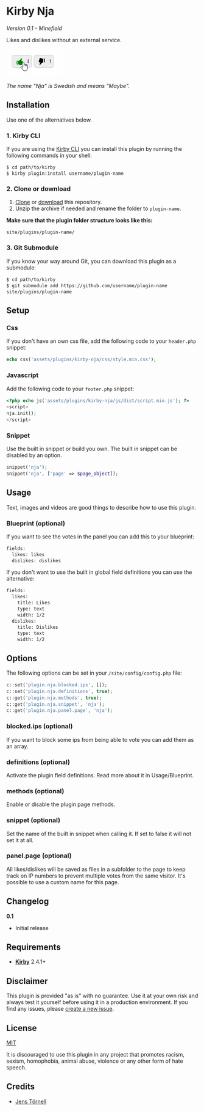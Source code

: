 # Kirby Nja

*Version 0.1 - Minefield*

Likes and dislikes without an external service.

![Screenshot](docs/screenshot1.gif)

*The name "Nja" is Swedish and means "Maybe".*

## Installation

Use one of the alternatives below.

### 1. Kirby CLI

If you are using the [Kirby CLI](https://github.com/getkirby/cli) you can install this plugin by running the following commands in your shell:

```
$ cd path/to/kirby
$ kirby plugin:install username/plugin-name
```

### 2. Clone or download

1. [Clone](https://github.com/username/plugin-name.git) or [download](https://github.com/username/plugin-name/archive/master.zip)  this repository.
2. Unzip the archive if needed and rename the folder to `plugin-name`.

**Make sure that the plugin folder structure looks like this:**

```
site/plugins/plugin-name/
```

### 3. Git Submodule

If you know your way around Git, you can download this plugin as a submodule:

```
$ cd path/to/kirby
$ git submodule add https://github.com/username/plugin-name site/plugins/plugin-name
```

## Setup

### Css

If you don't have an own css file, add the following code to your `header.php` snippet:

```php
echo css('assets/plugins/kirby-nja/css/style.min.css');
```

### Javascript

Add the following code to your `footer.php` snippet:

```php
<?php echo js('assets/plugins/kirby-nja/js/dist/script.min.js'); ?>
<script>
nja.init();
</script>
```

### Snippet

Use the built in snippet or build you own. The built in snippet can be disabled by an option.

```php
snippet('nja');
snippet('nja', ['page' => $page_object]);
```

## Usage

Text, images and videos are good things to describe how to use this plugin.

### Blueprint (optional)

If you want to see the votes in the panel you can add this to your blueprint:

```text
fields:
  likes: likes
  dislikes: dislikes
```

If you don't want to use the built in global field definitions you can use the alternative:

```
fields:
  likes:
    title: Likes
    type: text
    width: 1/2
  dislikes:
    title: Dislikes
    type: text
    width: 1/2
```

## Options

The following options can be set in your `/site/config/config.php` file:

```php
c::set('plugin.nja.blocked.ips', []);
c::set('plugin.nja.definitions', true);
c::get('plugin.nja.methods', true);
c::get('plugin.nja.snippet', 'nja');
c::get('plugin.nja.panel.page', 'nja');
```

### blocked.ips (optional)

If you want to block some ips from being able to vote you can add them as an array.

### definitions (optional)

Activate the plugin field definitions. Read more about it in Usage/Blueprint.

### methods (optional)

Enable or disable the plugin page methods.

### snippet (optional)

Set the name of the built in snippet when calling it. If set to false it will not set it at all.

### panel.page (optional)

All likes/dislikes will be saved as files in a subfolder to the page to keep track on IP numbers to prevent multiple votes from the same visitor. It's possible to use a custom name for this page.

## Changelog

**0.1**

- Initial release 

## Requirements

- [**Kirby**](https://getkirby.com/) 2.4.1+

## Disclaimer

This plugin is provided "as is" with no guarantee. Use it at your own risk and always test it yourself before using it in a production environment. If you find any issues, please [create a new issue](https://github.com/username/plugin-name/issues/new).

## License

[MIT](https://opensource.org/licenses/MIT)

It is discouraged to use this plugin in any project that promotes racism, sexism, homophobia, animal abuse, violence or any other form of hate speech.

## Credits

- [Jens Törnell](https://github.com/jenstornell)